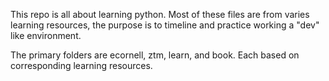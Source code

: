 This repo is all about learning python. Most of these files are from varies learning resources, the purpose is to timeline and practice working a "dev" like environment.

The primary folders are ecornell, ztm, learn, and book. Each based on corresponding learning resources.
